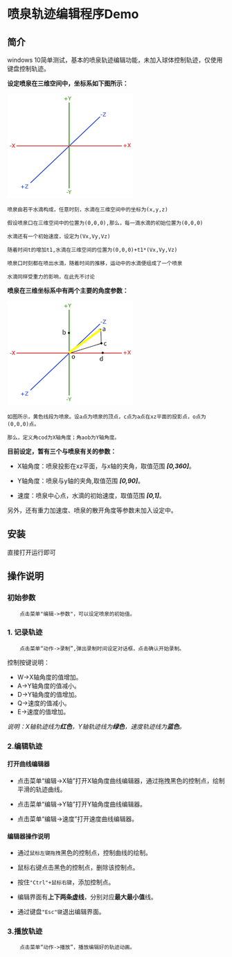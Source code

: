 # 喷泉轨迹编辑程序Demo

## 简介

 windows 10简单测试，基本的喷泉轨迹编辑功能，未加入球体控制轨迹，仅使用键盘控制轨迹。

 **设定喷泉在三维空间中，坐标系如下图所示：**

![坐标系统](https://raw.githubusercontent.com/yyyydev/mTraceEdit/master/coordinate_systems_right_handed.png "坐标系")

`喷泉由若干水滴构成，任意时刻，水滴在三维空间中的坐标为(x,y,z)`

`假设喷泉口在三维空间中的位置为(0,0,0),那么，每一滴水滴的初始位置为(0,0,0)`

`水滴还有一个初始速度，设定为(Vx,Vy,Vz)`

`随着时间t的增加t1,水滴在三维空间的位置为(0,0,0)+t1*(Vx,Vy,Vz)`

`喷泉口时刻都在喷出水滴，随着时间的推移，运动中的水滴便组成了一个喷泉`

`水滴同样受重力的影响，在此先不讨论`

**喷泉在三维坐标系中有两个主要的角度参数：**

![喷泉角度参数](https://raw.githubusercontent.com/yyyydev/mTraceEdit/master/fountain.png "喷泉参数")

`如图所示，黄色线段为喷泉。设a点为喷泉的顶点，c点为a点在xz平面的投影点，o点为(0,0,0)点。`

`那么，定义角cod为X轴角度；角aob为Y轴角度。`

**目前设定，暂有三个与喷泉有关的参数：**

- X轴角度：喷泉投影在xz平面，与x轴的夹角，取值范围 ***[0,360]***。

- Y轴角度：喷泉与y轴的夹角,取值范围 ***[0,90]***。

- 速度：喷泉中心点，水滴的初始速度，取值范围 ***[0,1]***。

另外，还有重力加速度、喷泉的散开角度等参数未加入设定中。

## 安装

 直接打开运行即可

## 操作说明

### 初始参数

		点击菜单"编辑->参数"，可以设定喷泉的初始值。

### 1. 记录轨迹

		点击菜单“动作->录制”,弹出录制时间设定对话框，点击确认开始录制。

控制按键说明：

- W->X轴角度的值增加。
- A->Y轴角度的值减小。
- D->Y轴角度的值增加。
- Q->速度的值减小。
- E->速度的值增加。

*说明：X轴轨迹线为**红色**，Y轴轨迹线为**绿色**，速度轨迹线为**蓝色**。*

### 2.编辑轨迹

#### 打开曲线编辑器

- 点击菜单“编辑->X轴”打开X轴角度曲线编辑器，通过拖拽黑色的控制点，绘制平滑的轨迹曲线。

- 点击菜单“编辑->Y轴”打开Y轴角度曲线编辑器。

- 点击菜单“编辑->速度”打开速度曲线编辑器。

#### 编辑器操作说明

- 通过`鼠标左键拖拽`黑色的控制点，控制曲线的绘制。

- 鼠标右键点击黑色的控制点，删除该控制点。

- 按住`"Ctrl"+鼠标右键`，添加控制点。

- 编辑界面有**上下两条虚线**，分别对应**最大最小值**线。

- 通过键盘`"Esc"键`退出编辑界面。

### 3.播放轨迹

		点击菜单“动作->播放”，播放编辑好的轨迹动画。
